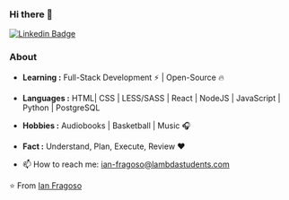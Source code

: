 ### Hi there 👋
[![Linkedin Badge](https://img.shields.io/badge/-Ian_Fragoso-blue?style=flat-square&logo=Linkedin&logoColor=white&link=https://www.linkedin.com/in/ishagupta20//)](https://www.linkedin.com/in/ian-fragoso/)

### About

-  **Learning :** Full-Stack Development :zap: | Open-Source :fire:	
-  **Languages :** HTML| CSS | LESS/SASS | React | NodeJS | JavaScript | Python | PostgreSQL
-  **Hobbies :** Audiobooks | Basketball | Music :headphones:
-  **Fact :** Understand, Plan, Execute, Review :heart: 

- 📫 How to reach me: ian-fragoso@lambdastudents.com




⭐️ From [Ian Fragoso](https://github.com/ianpaulfo)
